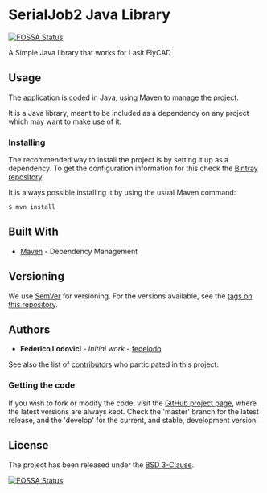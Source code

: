 # SerialJob2 Java Library
[![FOSSA Status](https://app.fossa.io/api/projects/git%2Bgithub.com%2Ffedelodo%2Fserialjob2libjava.svg?type=shield)](https://app.fossa.io/projects/git%2Bgithub.com%2Ffedelodo%2Fserialjob2libjava?ref=badge_shield)


A Simple Java library that works for Lasit FlyCAD

## Usage

The application is coded in Java, using Maven to manage the project.

It is a Java library, meant to be included as a dependency on any project which may want to make use of it.

### Installing

The recommended way to install the project is by setting it up as a dependency. To get the configuration information for this check the [Bintray repository][bintray-repo].

It is always possible installing it by using the usual Maven command:

```
$ mvn install
```

## Built With

* [Maven](https://maven.apache.org/) - Dependency Management

## Versioning

We use [SemVer](http://semver.org/) for versioning. For the versions available, see the [tags on this repository](https://github.com/fedelodo/serialjob2libjava/tags). 

## Authors

* **Federico Lodovici** - *Initial work* - [fedelodo](https://github.com/fedelodo)

See also the list of [contributors](https://github.com/your/project/contributors) who participated in this project.

### Getting the code

If you wish to fork or modify the code, visit the [GitHub project page][scm], where the latest versions are always kept. Check the 'master' branch for the latest release, and the 'develop' for the current, and stable, development version.

## License

The project has been released under the [BSD 3-Clause][license].

[bintray-repo]: https://bintray.com/fedelodo/maven/SerialJob2libjava/view
[license]: https://opensource.org/licenses/BSD-3-Clause.php
[scm]: https://github.com/fedelodo/serialjob2libjava


[![FOSSA Status](https://app.fossa.io/api/projects/git%2Bgithub.com%2Ffedelodo%2Fserialjob2libjava.svg?type=large)](https://app.fossa.io/projects/git%2Bgithub.com%2Ffedelodo%2Fserialjob2libjava?ref=badge_large)